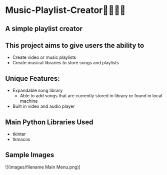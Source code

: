 # Music-Playlist-Creator🎷🎸🎶🎵
## A simple playlist creator 
## This project aims to give users the ability to 
* Create video or music playlists
* Create musical libraries to store songs and playlists
## Unique Features: 
* Expandable song library
  * Able to add songs that are currently stored in library or found in local machine
* Built in video and audio player
## Main Python Libraries Used
* tkinter
* tkmacos

## Sample Images
![(images/filename Main Menu.png)]

